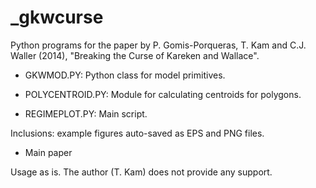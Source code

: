 _gkwcurse
=========

Python programs for the paper by P. Gomis-Porqueras, T. Kam and C.J. Waller (2014), "Breaking the Curse of Kareken and Wallace".

* GKWMOD.PY: Python class for model primitives.

* POLYCENTROID.PY: Module for calculating centroids for polygons.

* REGIMEPLOT.PY: Main script.

Inclusions: example figures auto-saved as EPS and PNG files.

* Main paper

Usage as is. The author (T. Kam) does not provide any support.
